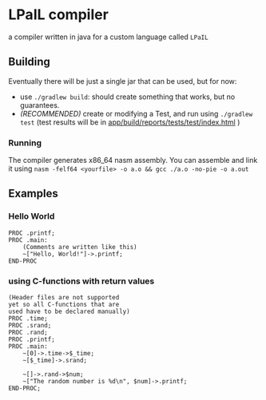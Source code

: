 # LPaIL compiler

a compiler written in java for a custom language called `LPaIL`

## Building

Eventually there will be just a single jar that can be used, but for now:

- use `./gradlew build`: should create something that works, but no guarantees.
- *(RECOMMENDED)* create or modifying a Test, and run using
  `./gradlew test` (test results will be in
  [app/build/reports/tests/test/index.html](app/build/reports/tests/test/index.html) )

### Running

The compiler generates x86\_64 nasm assembly.
You can assemble and link it using `nasm -felf64 <yourfile> -o a.o && gcc ./a.o -no-pie -o a.out`

## Examples

### Hello World

```LPAIL
PROC .printf;
PROC .main:
    (Comments are written like this)
	~["Hello, World!"]->.printf;
END-PROC
```

### using  C-functions with return values

```LPAI?
(Header files are not supported
yet so all C-functions that are
used have to be declared manually)
PROC .time;
PROC .srand;
PROC .rand;
PROC .printf;
PROC .main:
	~[0]->.time->$_time;
	~[$_time]->.srand;
	
	~[]->.rand->$num;
	~["The random number is %d\n", $num]->.printf;
END-PROC;
```
